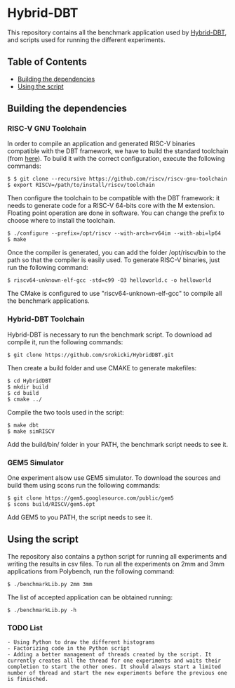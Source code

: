 Hybrid-DBT
=====================

This repository contains all the benchmark application used by <a href="https://github.com/srokicki/HybridDBT">Hybrid-DBT</a>, and scripts used for running the different experiments.


## Table of Contents
+ [Building the dependencies](#build)
+ [Using the script](#script)


## <a name="build"></a> Building the dependencies

### RISC-V GNU Toolchain

In order to compile an application and generated RISC-V binaries compatible with the DBT framework, we have to build the standard toolchain (from <a href="https://github.com/riscv/riscv-gnu-toolchain"> here</a>). To build it with the correct configuration, execute the following commands:

	$ $ git clone --recursive https://github.com/riscv/riscv-gnu-toolchain
	$ export RISCV=/path/to/install/riscv/toolchain
	
Then configure the toolchain to be compatible with the DBT framework: it needs to generate code for a RISC-V 64-bits core with the M extension. Floating point operation are done in software. You can change the prefix to choose where to install the toolchain.

	$ ./configure --prefix=/opt/riscv --with-arch=rv64im --with-abi=lp64
	$ make

	
Once the compiler is generated, you can add the folder /opt/riscv/bin to the path so that the compiler is easily used. To generate RISC-V binaries, just run the following command:

	$ riscv64-unknown-elf-gcc -std=c99 -O3 helloworld.c -o helloworld

The CMake is configured to use "riscv64-unknown-elf-gcc" to compile all the benchmark applications.

### Hybrid-DBT Toolchain

Hybrid-DBT is necessary to run the benchmark script. To download ad compile it, run the following commands:

	$ git clone https://github.com/srokicki/HybridDBT.git
	
Then create a build folder and use CMAKE to generate makefiles:
	
	$ cd HybridDBT
	$ mkdir build
	$ cd build
	$ cmake ../
	
Compile the two tools used in the script:
	
	$ make dbt
	$ make simRISCV

Add the build/bin/ folder in your PATH, the benchmark script needs to see it.

### GEM5 Simulator

One experiment alsow use GEM5 simulator. To download the sources and build them using scons run the following commands:

	$ git clone https://gem5.googlesource.com/public/gem5
	$ scons build/RISCV/gem5.opt 

Add GEM5 to you PATH, the script needs to see it.

## <a name="script"></a> Using the script

The repository also contains a python script for running all experiments and writing the results in csv files. To run all the experiments on 2mm and 3mm applications from Polybench, run the following command:

	$ ./benchmarkLib.py 2mm 3mm

The list of accepted application can be obtained running:

	$ ./benchmarkLib.py -h

### TODO List

	- Using Python to draw the different histograms
	- Factorizing code in the Python script
	- Adding a better management of threads created by the script. It currently creates all the thread for one experiments and waits their completion to start the other ones. It should always start a limited number of thread and start the new experiments before the previous one is finisched.
